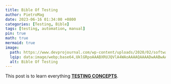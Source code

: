 ```yaml
---
title: Bible Of Testing
author: PietroMag
date: 2023-06-16 01:34:00 +0800
categories: [Testing, Bible]
tags: [testing, automation, manual]
pin: true
math: true
mermaid: true
image:
  path: https://www.devprojournal.com/wp-content/uploads/2020/02/software-testing.jpg
  lqip: data:image/webp;base64,UklGRpoAAABXRUJQVlA4WAoAAAAQAAAADwAABwAAQUxQSDIAAAARL0AmbZurmr57yyIiqE8oiG0bejIYEQTgqiDA9vqnsUSI6H+oAERp2HZ65qP/VIAWAFZQOCBCAAAA8AEAnQEqEAAIAAVAfCWkAALp8sF8rgRgAP7o9FDvMCkMde9PK7euH5M1m6VWoDXf2FkP3BqV0ZYbO6NA/VFIAAAA
  alt: Bible Of Testing
---
```


This post is to learn everything [**TESTING CONCEPTS**](https://en.wikipedia.org/wiki/API).
